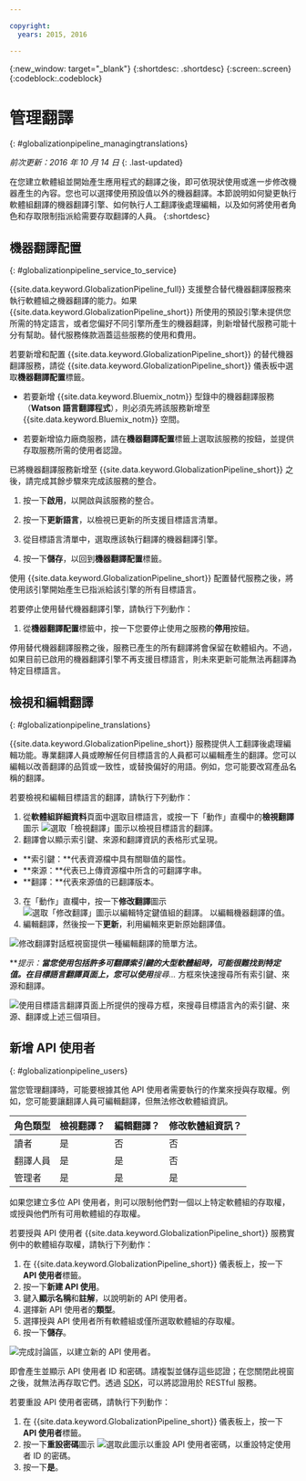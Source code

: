 ```yaml
---

copyright:
  years: 2015, 2016

---
```


{:new_window: target="_blank"}
{:shortdesc: .shortdesc}
{:screen:.screen}
{:codeblock:.codeblock}

# 管理翻譯
{: #globalizationpipeline_managingtranslations}

*前次更新：2016 年 10 月 14 日*
{: .last-updated}

在您建立軟體組並開始產生應用程式的翻譯之後，即可依現狀使用或進一步修改機器產生的內容。您也可以選擇使用預設值以外的機器翻譯。本節說明如何變更執行軟體組翻譯的機器翻譯引擎、如何執行人工翻譯後處理編輯，以及如何將使用者角色和存取限制指派給需要存取翻譯的人員。
{:shortdesc}

## 機器翻譯配置
{: #globalizationpipeline_service_to_service}

{{site.data.keyword.GlobalizationPipeline_full}} 支援整合替代機器翻譯服務來執行軟體組之機器翻譯的能力。如果 {{site.data.keyword.GlobalizationPipeline_short}} 所使用的預設引擎未提供您所需的特定語言，或者您偏好不同引擎所產生的機器翻譯，則新增替代服務可能十分有幫助。替代服務條款涵蓋這些服務的使用和費用。

若要新增和配置 {{site.data.keyword.GlobalizationPipeline_short}} 的替代機器翻譯服務，請從 {{site.data.keyword.GlobalizationPipeline_short}} 儀表板中選取**機器翻譯配置**標籤。

* 若要新增 {{site.data.keyword.Bluemix_notm}} 型錄中的機器翻譯服務（**Watson 語言翻譯程式**），則必須先將該服務新增至 {{site.data.keyword.Bluemix_notm}} 空間。

* 若要新增協力廠商服務，請在**機器翻譯配置**標籤上選取該服務的按鈕，並提供存取服務所需的使用者認證。

已將機器翻譯服務新增至 {{site.data.keyword.GlobalizationPipeline_short}} 之後，請完成其餘步驟來完成該服務的整合。

1. 按一下**啟用**，以開啟與該服務的整合。

2. 按一下**更新語言**，以檢視已更新的所支援目標語言清單。

3. 從目標語言清單中，選取應該執行翻譯的機器翻譯引擎。

4. 按一下**儲存**，以回到**機器翻譯配置**標籤。

使用 {{site.data.keyword.GlobalizationPipeline_short}} 配置替代服務之後，將使用該引擎開始產生已指派給該引擎的所有目標語言。 

若要停止使用替代機器翻譯引擎，請執行下列動作：

1. 從**機器翻譯配置**標籤中，按一下您要停止使用之服務的**停用**按鈕。

停用替代機器翻譯服務之後，服務已產生的所有翻譯將會保留在軟體組內。不過，如果目前已啟用的機器翻譯引擎不再支援目標語言，則未來更新可能無法再翻譯為特定目標語言。

<!-- Review comment: When you disable an engine, do you need to go back and reconfigure the languages?? Does it go back to the default engine? What happens? -->

## 檢視和編輯翻譯
{: #globalizationpipeline_translations}

{{site.data.keyword.GlobalizationPipeline_short}} 服務提供人工翻譯後處理編輯功能。專業翻譯人員或瞭解任何目標語言的人員都可以編輯產生的翻譯。您可以編輯以改善翻譯的品質或一致性，或替換偏好的用語。例如，您可能要改寫產品名稱的翻譯。

若要檢視和編輯目標語言的翻譯，請執行下列動作：

1. 從**軟體組詳細資料**頁面中選取目標語言，或按一下「動作」直欄中的**檢視翻譯**圖示 ![選取「檢視翻譯」圖示以檢視目標語言的翻譯](images/viewProjectDetailIcon.png)。
2. 翻譯會以顯示索引鍵、來源和翻譯資訊的表格形式呈現。
 * **索引鍵：**代表資源檔中具有關聯值的屬性。
 * **來源：**代表已上傳資源檔中所含的可翻譯字串。
 * **翻譯：**代表來源值的已翻譯版本。
3. 在「動作」直欄中，按一下**修改翻譯**圖示 ![選取「修改翻譯」圖示以編輯特定鍵值組的翻譯。](images/editIcon.png) 以編輯機器翻譯的值。
4. 編輯翻譯，然後按一下**更新**，利用編輯來更新原始翻譯值。

![修改翻譯對話框視窗提供一種編輯翻譯的簡單方法。](images/editTranslation.png) 

***提示：***當您使用包括許多可翻譯索引鍵的大型軟體組時，可能很難找到特定值。在目標語言翻譯頁面上，您可以使用**搜尋...** 方框來快速搜尋所有索引鍵、來源和翻譯。

![使用目標語言翻譯頁面上所提供的搜尋方框，來搜尋目標語言內的索引鍵、來源、翻譯或上述三個項目。](images/search.png) 


## 新增 API 使用者
{: #globalizationpipeline_users}

當您管理翻譯時，可能要根據其他 API 使用者需要執行的作業來授與存取權。例如，您可能要讓翻譯人員可編輯翻譯，但無法修改軟體組資訊。

| 角色類型 | 檢視翻譯？ | 編輯翻譯？ | 修改軟體組資訊？ |
|-----------|--------------------|--------------------|----------------------------|
| 讀者 | 是 | 否 | 否 |
| 翻譯人員 | 是 | 是 | 否 |
| 管理者 | 是 | 是 | 是 |

如果您建立多位 API 使用者，則可以限制他們對一個以上特定軟體組的存取權，或授與他們所有可用軟體組的存取權。

若要授與 API 使用者 {{site.data.keyword.GlobalizationPipeline_short}} 服務實例中的軟體組存取權，請執行下列動作：

1. 在 {{site.data.keyword.GlobalizationPipeline_short}} 儀表板上，按一下 **API 使用者**標籤。
2. 按一下**新建 API 使用**。
3. 鍵入**顯示名稱**和**註解**，以說明新的 API 使用者。
4. 選擇新 API 使用者的**類型**。
5. 選擇授與 API 使用者所有軟體組或僅所選取軟體組的存取權。
6. 按一下**儲存**。

![完成討論區，以建立新的 API 使用者。](images/newUser.png)

即會產生並顯示 API 使用者 ID 和密碼。請複製並儲存這些認證；在您關閉此視窗之後，就無法再存取它們。透過 [SDK](https://github.com/IBM-Bluemix/gp-common)，可以將認證用於 RESTful 服務。 

若要重設 API 使用者密碼，請執行下列動作：

1. 在 {{site.data.keyword.GlobalizationPipeline_short}} 儀表板上，按一下 **API 使用者**標籤。
2. 按一下**重設密碼**圖示 ![選取此圖示以重設 API 使用者密碼](images/resetPW.png)，以重設特定使用者 ID 的密碼。 
3. 按一下**是**。 
